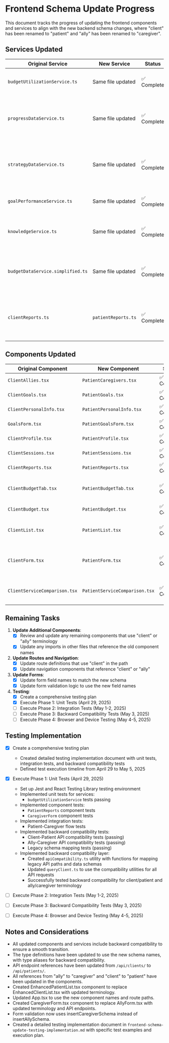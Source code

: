# Frontend Schema Update Progress

This document tracks the progress of updating the frontend components and services to align with the new backend schema changes, where "client" has been renamed to "patient" and "ally" has been renamed to "caregiver".

## Services Updated

| Original Service | New Service | Status | Notes |
|------------------|-------------|--------|-------|
| `budgetUtilizationService.ts` | Same file updated | ✅ Complete | Updated terminology and API endpoints |
| `progressDataService.ts` | Same file updated | ✅ Complete | Updated terminology and API endpoints, added backward compatibility |
| `strategyDataService.ts` | Same file updated | ✅ Complete | Updated terminology and API endpoints, added backward compatibility |
| `goalPerformanceService.ts` | Same file updated | ✅ Complete | Updated API endpoints to use patient terminology |
| `knowledgeService.ts` | Same file updated | ✅ Complete | Updated terminology throughout, fixed type issues |
| `budgetDataService.simplified.ts` | Same file updated | ✅ Complete | Updated terminology and endpoints, added backward compatibility |
| `clientReports.ts` | `patientReports.ts` | ✅ Complete | Created new file with updated terminology and backward compatibility |

## Components Updated

| Original Component | New Component | Status | Notes |
|-------------------|---------------|--------|-------|
| `ClientAllies.tsx` | `PatientCaregivers.tsx` | ✅ Complete | Updated terminology |
| `ClientGoals.tsx` | `PatientGoals.tsx` | ✅ Complete | Updated terminology |
| `ClientPersonalInfo.tsx` | `PatientPersonalInfo.tsx` | ✅ Complete | Updated terminology |
| `GoalsForm.tsx` | `PatientGoalsForm.tsx` | ✅ Complete | Updated terminology |
| `ClientProfile.tsx` | `PatientProfile.tsx` | ✅ Complete | Updated terminology |
| `ClientSessions.tsx` | `PatientSessions.tsx` | ✅ Complete | Updated terminology |
| `ClientReports.tsx` | `PatientReports.tsx` | ✅ Complete | Updated terminology |
| `ClientBudgetTab.tsx` | `PatientBudgetTab.tsx` | ✅ Complete | Updated terminology and API endpoints |
| `ClientBudget.tsx` | `PatientBudget.tsx` | ✅ Complete | Updated terminology |
| `ClientList.tsx` | `PatientList.tsx` | ✅ Complete | Updated terminology and route paths |
| `ClientForm.tsx` | `PatientForm.tsx` | ✅ Complete | Updated terminology and schema references |
| `ClientServiceComparison.tsx` | `PatientServiceComparison.tsx` | ✅ Complete | Updated terminology and data references |

## Remaining Tasks

1. **Update Additional Components**:
   - [x] Review and update any remaining components that use "client" or "ally" terminology
   - [x] Update any imports in other files that reference the old component names

2. **Update Routes and Navigation**:
   - [x] Update route definitions that use "client" in the path
   - [x] Update navigation components that reference "client" or "ally"

3. **Update Forms**:
   - [x] Update form field names to match the new schema
   - [x] Update form validation logic to use the new field names

4. **Testing**:
   - [x] Create a comprehensive testing plan
   - [x] Execute Phase 1: Unit Tests (April 29, 2025)
   - [ ] Execute Phase 2: Integration Tests (May 1-2, 2025)
   - [ ] Execute Phase 3: Backward Compatibility Tests (May 3, 2025)
   - [ ] Execute Phase 4: Browser and Device Testing (May 4-5, 2025)

## Testing Implementation

- [x] Create a comprehensive testing plan
  - Created detailed testing implementation document with unit tests, integration tests, and backward compatibility tests
  - Defined test execution timeline from April 29 to May 5, 2025

- [x] Execute Phase 1: Unit Tests (April 29, 2025)
  - Set up Jest and React Testing Library testing environment
  - Implemented unit tests for services:
    - `budgetUtilizationService` tests passing
  - Implemented component tests:
    - `PatientReports` component tests
    - `CaregiverForm` component tests
  - Implemented integration tests:
    - Patient-Caregiver flow tests
  - Implemented backward compatibility tests:
    - Client-Patient API compatibility tests (passing)
    - Ally-Caregiver API compatibility tests (passing)
    - Legacy schema mapping tests (passing)
  - Implemented backward compatibility layer:
    - Created `apiCompatibility.ts` utility with functions for mapping legacy API paths and data schemas
    - Updated `queryClient.ts` to use the compatibility utilities for all API requests
    - Successfully tested backward compatibility for client/patient and ally/caregiver terminology

- [ ] Execute Phase 2: Integration Tests (May 1-2, 2025)
- [ ] Execute Phase 3: Backward Compatibility Tests (May 3, 2025)
- [ ] Execute Phase 4: Browser and Device Testing (May 4-5, 2025)

## Notes and Considerations

- All updated components and services include backward compatibility to ensure a smooth transition.
- The type definitions have been updated to use the new schema names, with type aliases for backward compatibility.
- API endpoint references have been updated from `/api/clients/` to `/api/patients/`.
- All references from "ally" to "caregiver" and "client" to "patient" have been updated in the components.
- Created EnhancedPatientList.tsx component to replace EnhancedClientList.tsx with updated terminology.
- Updated App.tsx to use the new component names and route paths.
- Created CaregiverForm.tsx component to replace AllyForm.tsx with updated terminology and API endpoints.
- Form validation now uses insertCaregiverSchema instead of insertAllySchema.
- Created a detailed testing implementation document in `frontend-schema-update-testing-implementation.md` with specific test examples and execution plan.

